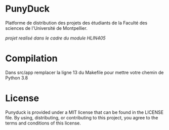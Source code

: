 # PunyDuck
Platforme de distribution des projets des étudiants de la Faculté des sciences de l'Université de Montpellier.

*projet realisé dans le cadre du module HLIN405*

# Compilation
Dans src/app remplacer la ligne 13 du Makefile pour mettre votre chemin de Python 3.8

# License
Punyduck is provided under a MIT license that can be found in the LICENSE file. By using, distributing, or contributing to this project, you agree to the terms and conditions of this license.
